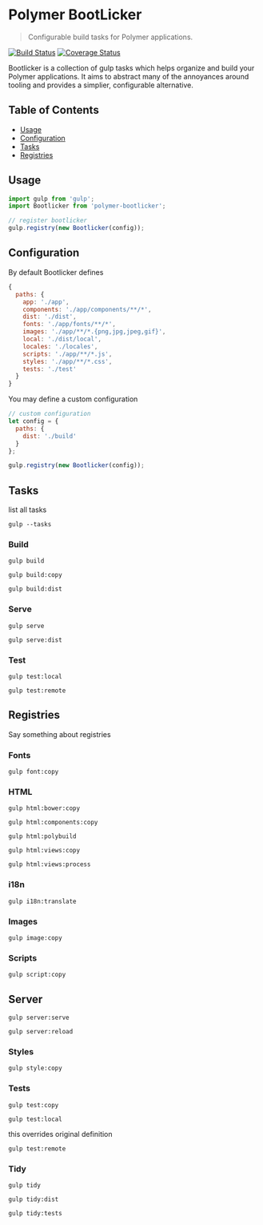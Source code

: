 # Polymer BootLicker
> Configurable build tasks for Polymer applications.

[![Build Status](https://api.travis-ci.org/filaraujo/polymer-bootlicker.svg)](https://travis-ci.org/filaraujo/polymer-bootlicker)
[![Coverage Status](https://coveralls.io/repos/github/filaraujo/polymer-bootlicker/badge.svg?branch=develop)](https://coveralls.io/github/filaraujo/polymer-bootlicker?branch=develop)

Bootlicker is a collection of gulp tasks which helps organize and build your
Polymer applications. It aims to abstract many of the annoyances around
tooling and provides a simplier, configurable alternative.

## Table of Contents

- [Usage](#usage)
- [Configuration](#configuration)
- [Tasks](#tasks)
- [Registries](#registries)

## Usage


```js
import gulp from 'gulp';
import Bootlicker from 'polymer-bootlicker';

// register bootlicker
gulp.registry(new Bootlicker(config));

```


## Configuration

By default Bootlicker defines
```js
{
  paths: {
    app: './app',
    components: './app/components/**/*',
    dist: './dist',
    fonts: './app/fonts/**/*',
    images: './app/**/*.{png,jpg,jpeg,gif}',
    local: './dist/local',
    locales: './locales',
    scripts: './app/**/*.js',
    styles: './app/**/*.css',
    tests: './test'
  }
}
```

You may define a custom configuration
```js
// custom configuration
let config = {
  paths: {
    dist: './build'
  }
};

gulp.registry(new Bootlicker(config));
```

## Tasks
list all tasks
```
gulp --tasks
```

### Build

```
gulp build
```

```
gulp build:copy
```

```
gulp build:dist
```

### Serve
```
gulp serve
```

```
gulp serve:dist
```

### Test
```
gulp test:local
```

```
gulp test:remote
```

## Registries
Say something about registries

### Fonts
```
gulp font:copy
```

### HTML
```
gulp html:bower:copy
```

```
gulp html:components:copy
```

```
gulp html:polybuild
```

```
gulp html:views:copy
```

```
gulp html:views:process
```

### i18n
```
gulp i18n:translate
```

### Images
```
gulp image:copy
```

### Scripts
```
gulp script:copy
```

## Server
```
gulp server:serve
```

```
gulp server:reload
```

### Styles
```
gulp style:copy
```

### Tests
```
gulp test:copy
```

```
gulp test:local
```

this overrides original definition
```
gulp test:remote
```

### Tidy
```
gulp tidy
```

```
gulp tidy:dist
```

```
gulp tidy:tests
```
